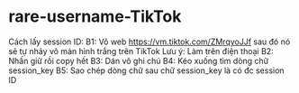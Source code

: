 # rare-username-TikTok
Cách lấy session ID:
B1: Vô web https://vm.tiktok.com/ZMrqyoJJf sau đó nó sẽ tự nhảy vô màn hình trắng trên TikTok 
    Lưu ý: Làm trên điện thoại
B2: Nhấn giữ rồi copy hết
B3: Dán vô ghi chú
B4: Kéo xuống tìm dòng chữ session_key
B5: Sao chép dòng chữ sau chữ session_key là có đc session ID
